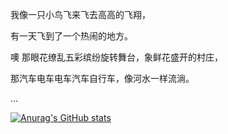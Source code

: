 我像一只小鸟飞来飞去高高的飞翔，

有一天飞到了一个热闹的地方。

噢 那眼花缭乱五彩缤纷旋转舞台，象鲜花盛开的村庄，

那汽车电车电车汽车自行车，像河水一样流淌。

...

[![Anurag's GitHub stats](https://github-readme-stats.vercel.app/api?username=DangHT&count_private=true&show_icons=true)](https://github.com/anuraghazra/github-readme-stats)

<!--
**DangHT/DangHT** is a ✨ _special_ ✨ repository because its `README.md` (this file) appears on your GitHub profile.

Here are some ideas to get you started:

- 🔭 I’m currently working on ...
- 🌱 I’m currently learning ...
- 👯 I’m looking to collaborate on ...
- 🤔 I’m looking for help with ...
- 💬 Ask me about ...
- 📫 How to reach me: ...
- 😄 Pronouns: ...
- ⚡ Fun fact: ...
-->
